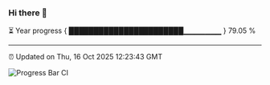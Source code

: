 ### Hi there 👋

⏳ Year progress { ███████████████████████▁▁▁▁▁▁▁ } 79.05 %

---

⏰ Updated on Thu, 16 Oct 2025 12:23:43 GMT

![Progress Bar CI](https://github.com/Shyam-Makwana/GitHub-Actions-Demo/workflows/Progress%20Bar%20CI/badge.svg)
